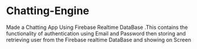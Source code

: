 # Chatting-Engine
Made a Chatting App Using Firebase Realtime DataBase .This contains the functionality of authentication using Email and Password then storing and retrieving user from the Firebase realtime DataBase and showing on Screen 
